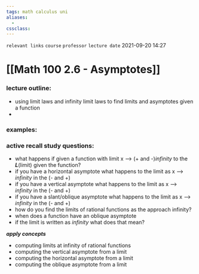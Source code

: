 ```yaml
---
tags: math calculus uni 
aliases: 
  - 
cssclass: 
---
```

`relevant links`
`course`
`professor`
`lecture date` 2021-09-20 14:27

 # [[Math 100 2.6 - Asymptotes]]

### lecture outline:
- using limit laws and infinity limit laws to find limits and asymptotes given a function
- 

### examples:

### active recall study questions:
- what happens if given a function with limit x --> (+ and -)$infinity$ to the ***L***(limit) given the function?
- if you have a horizontal asymptote what happens to the limit as x --> $infinity$ in the (- and +)
- if you have a vertical asymptote what happens to the limit as x --> $infinity$ in the (- and +)
- if you have a slant/oblique asymptote what happens to the limit as x --> $infinity$ in the (- and +)
- how do you find the limits of rational functions as the approach infinity?
- when does a function have an oblique asymptote 
- if the limit is written as $infinity$ what does that mean?

***apply concepts***
- computing limits at infinity of rational functions
- computing the vertical asymptote from a limit
- computing the horizontal asymptote from a limit
- computing the oblique asymptote from a limit